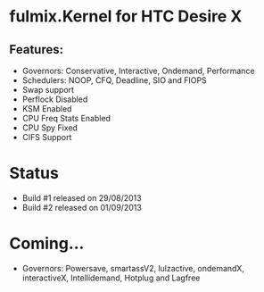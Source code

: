 fulmix.Kernel for HTC Desire X
==============================

Features:
---------
- Governors: Conservative, Interactive, Ondemand, Performance
- Schedulers: NOOP, CFQ, Deadline, SIO and FIOPS
- Swap support
- Perflock Disabled
- KSM Enabled
- CPU Freq Stats Enabled
- CPU Spy Fixed
- CIFS Support


Status
======
- Build #1 released on 29/08/2013
- Build #2 released on 01/09/2013


Coming...
=========
- Governors: Powersave, smartassV2, lulzactive, ondemandX, interactiveX, Intellidemand, Hotplug and Lagfree
